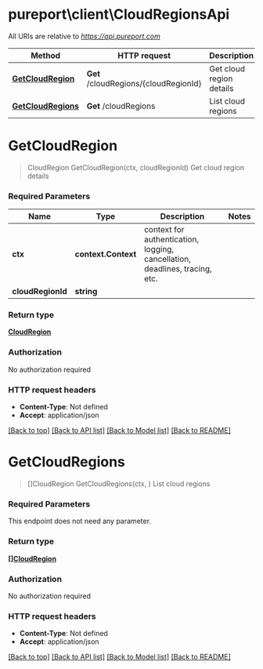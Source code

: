 # pureport\client\CloudRegionsApi

All URIs are relative to *https://api.pureport.com*

Method | HTTP request | Description
------------- | ------------- | -------------
[**GetCloudRegion**](CloudRegionsApi.md#GetCloudRegion) | **Get** /cloudRegions/{cloudRegionId} | Get cloud region details
[**GetCloudRegions**](CloudRegionsApi.md#GetCloudRegions) | **Get** /cloudRegions | List cloud regions


# **GetCloudRegion**
> CloudRegion GetCloudRegion(ctx, cloudRegionId)
Get cloud region details



### Required Parameters

Name | Type | Description  | Notes
------------- | ------------- | ------------- | -------------
 **ctx** | **context.Context** | context for authentication, logging, cancellation, deadlines, tracing, etc.
  **cloudRegionId** | **string**|  | 

### Return type

[**CloudRegion**](CloudRegion.md)

### Authorization

No authorization required

### HTTP request headers

 - **Content-Type**: Not defined
 - **Accept**: application/json

[[Back to top]](#) [[Back to API list]](../README.md#documentation-for-api-endpoints) [[Back to Model list]](../README.md#documentation-for-models) [[Back to README]](../README.md)

# **GetCloudRegions**
> []CloudRegion GetCloudRegions(ctx, )
List cloud regions



### Required Parameters
This endpoint does not need any parameter.

### Return type

[**[]CloudRegion**](CloudRegion.md)

### Authorization

No authorization required

### HTTP request headers

 - **Content-Type**: Not defined
 - **Accept**: application/json

[[Back to top]](#) [[Back to API list]](../README.md#documentation-for-api-endpoints) [[Back to Model list]](../README.md#documentation-for-models) [[Back to README]](../README.md)

